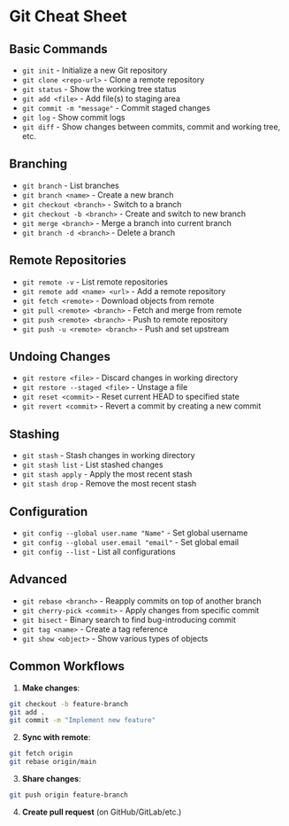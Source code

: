 # Git Cheat Sheet

## Basic Commands

- `git init` - Initialize a new Git repository
- `git clone <repo-url>` - Clone a remote repository
- `git status` - Show the working tree status
- `git add <file>` - Add file(s) to staging area
- `git commit -m "message"` - Commit staged changes
- `git log` - Show commit logs
- `git diff` - Show changes between commits, commit and working tree, etc.

## Branching

- `git branch` - List branches
- `git branch <name>` - Create a new branch
- `git checkout <branch>` - Switch to a branch
- `git checkout -b <branch>` - Create and switch to new branch
- `git merge <branch>` - Merge a branch into current branch
- `git branch -d <branch>` - Delete a branch

## Remote Repositories

- `git remote -v` - List remote repositories
- `git remote add <name> <url>` - Add a remote repository
- `git fetch <remote>` - Download objects from remote
- `git pull <remote> <branch>` - Fetch and merge from remote
- `git push <remote> <branch>` - Push to remote repository
- `git push -u <remote> <branch>` - Push and set upstream

## Undoing Changes

- `git restore <file>` - Discard changes in working directory
- `git restore --staged <file>` - Unstage a file
- `git reset <commit>` - Reset current HEAD to specified state
- `git revert <commit>` - Revert a commit by creating a new commit

## Stashing

- `git stash` - Stash changes in working directory
- `git stash list` - List stashed changes
- `git stash apply` - Apply the most recent stash
- `git stash drop` - Remove the most recent stash

## Configuration

- `git config --global user.name "Name"` - Set global username
- `git config --global user.email "email"` - Set global email
- `git config --list` - List all configurations

## Advanced

- `git rebase <branch>` - Reapply commits on top of another branch
- `git cherry-pick <commit>` - Apply changes from specific commit
- `git bisect` - Binary search to find bug-introducing commit
- `git tag <name>` - Create a tag reference
- `git show <object>` - Show various types of objects

## Common Workflows

1. **Make changes**:

```bash
git checkout -b feature-branch
git add .
git commit -m "Implement new feature"
```

2. **Sync with remote**:

```bash
git fetch origin
git rebase origin/main
```

3. **Share changes**:

```bash
git push origin feature-branch
```

4. **Create pull request** (on GitHub/GitLab/etc.)